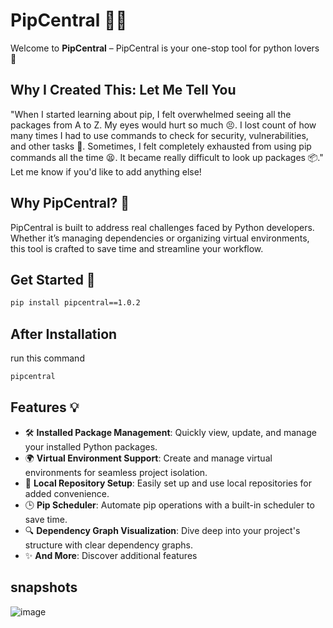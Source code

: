 # PipCentral 🐍🚀

Welcome to **PipCentral** – PipCentral is your one-stop tool for python lovers 🌟  

## Why I Created This: Let Me Tell You
"When I started learning about pip, I felt overwhelmed seeing all the packages from A to Z. My eyes would hurt so much 😣. I lost count of how many times I had to use commands to check for security, vulnerabilities, and other tasks 🔄. Sometimes, I felt completely exhausted from using pip commands all the time 😫. It became really difficult to look up packages 📦."
Let me know if you'd like to add anything else! 

## Why PipCentral? 🤔  
PipCentral is built to address real challenges faced by Python developers. Whether it’s managing dependencies or organizing virtual environments, this tool is crafted to save time and streamline your workflow.  

## Get Started 🚀
```bash
pip install pipcentral==1.0.2
```
## After Installation
run this command

```bash
pipcentral
```

## Features 💡  
- 🛠️ **Installed Package Management**: Quickly view, update, and manage your installed Python packages.  
- 🌍 **Virtual Environment Support**: Create and manage virtual environments for seamless project isolation.  
- 💾 **Local Repository Setup**: Easily set up and use local repositories for added convenience.  
- 🕒 **Pip Scheduler**: Automate pip operations with a built-in scheduler to save time.  
- 🔍 **Dependency Graph Visualization**: Dive deep into your project's structure with clear dependency graphs.
- ✨ **And More**: Discover additional features

## snapshots
![image](https://github.com/user-attachments/assets/ee271d77-3e0e-4f28-bb3f-a9ea8bb11046)
 


